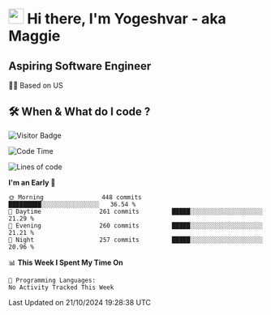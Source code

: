 <h1><img src="https://emojis.slackmojis.com/emojis/images/1531849430/4246/blob-sunglasses.gif?1531849430" width="30"/> Hi there, I'm Yogeshvar - aka Maggie</h1>

## Aspiring Software Engineer
🏂🏻  Based on US 

## 🛠 When & What do I code ?  

![Visitor Badge](https://visitor-badge.feriirawann.repl.co?username=yogeshvar&repo=yogeshvar&label=Visitors&style=plastic&color=%23457BFF&contentType=svg)

<!--START_SECTION:waka-->
![Code Time](http://img.shields.io/badge/Code%20Time-2%2C919%20hrs%2051%20mins-blue)

![Lines of code](https://img.shields.io/badge/From%20Hello%20World%20I%27ve%20Written-4.1%20million%20lines%20of%20code-blue)

**I'm an Early 🐤** 

```text
🌞 Morning                448 commits         █████████░░░░░░░░░░░░░░░░   36.54 % 
🌆 Daytime                261 commits         █████░░░░░░░░░░░░░░░░░░░░   21.29 % 
🌃 Evening                260 commits         █████░░░░░░░░░░░░░░░░░░░░   21.21 % 
🌙 Night                  257 commits         █████░░░░░░░░░░░░░░░░░░░░   20.96 % 
```


📊 **This Week I Spent My Time On** 

```text
💬 Programming Languages: 
No Activity Tracked This Week
```


 Last Updated on 21/10/2024 19:28:38 UTC
<!--END_SECTION:waka-->
